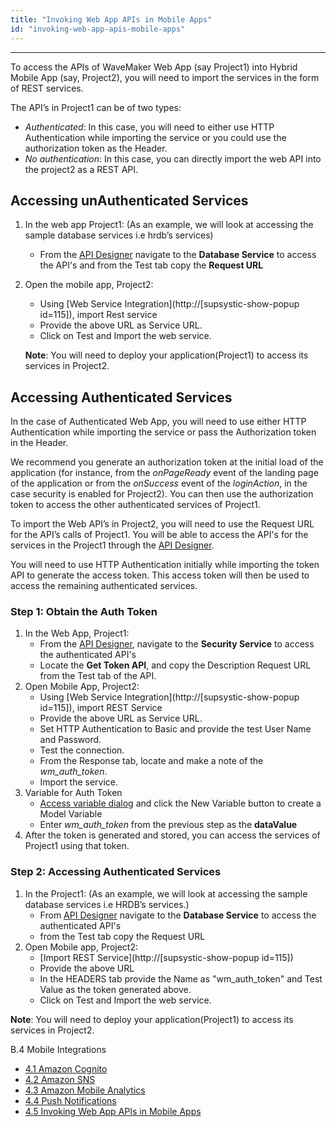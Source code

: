 ```yaml
---
title: "Invoking Web App APIs in Mobile Apps"
id: "invoking-web-app-apis-mobile-apps"
---
```

---

To access the APIs of WaveMaker Web App (say Project1) into Hybrid Mobile App (say, Project2), you will need to import the services in the form of REST services.

The API’s in Project1 can be of two types:

- _Authenticated_: In this case, you will need to either use HTTP Authentication while importing the service or you could use the authorization token as the Header.
- _No authentication_: In this case, you can directly import the web API into the project2 as a REST API.

## Accessing unAuthenticated Services

1. In the web app Project1: (As an example, we will look at accessing the sample database services i.e hrdb’s services)
    - From the [API Designer](/learn/assets/API_Access.png) navigate to the **Database Service** to access the API's and from the Test tab copy the **Request URL**
2. Open the mobile app, Project2:
    
    - Using [Web Service Integration](http://[supsystic-show-popup id=115]), import Rest service
    - Provide the above URL as Service URL.
    - Click on Test and Import the web service.
    
    **Note**: You will need to deploy your application(Project1) to access its services in Project2.

## Accessing Authenticated Services

In the case of Authenticated Web App, you will need to use either HTTP Authentication while importing the service or pass the Authorization token in the Header.

We recommend you generate an authorization token at the initial load of the application (for instance, from the _onPageReady_ event of the landing page of the application or from the _onSuccess_ event of the _loginAction_, in the case security is enabled for Project2). You can then use the authorization token to access the other authenticated services of Project1.

To import the Web API’s in Project2, you will need to use the Request URL for the API’s calls of Project1. You will be able to access the API's for the services in the Project1 through the [API Designer](/learn/assets/API_Access.png).

You will need to use HTTP Authentication initially while importing the token API to generate the access token. This access token will then be used to access the remaining authenticated services.

### Step 1: Obtain the Auth Token

1. In the Web App, Project1:
    - From the [API Designer](/learn/assets/API_Access.png), navigate to the **Security Service** to access the authenticated API's
    - Locate the **Get Token API**, and copy the Description Request URL from the Test tab of the API.
2. Open Mobile App, Project2:
    - Using [Web Service Integration](http://[supsystic-show-popup id=115]), import REST Service
    - Provide the above URL as Service URL.
    - Set HTTP Authentication to Basic and provide the test User Name and Password.
    - Test the connection.
    - From the Response tab, locate and make a note of the _wm\_auth\_token_.
    - Import the service.
3. Variable for Auth Token
    - [Access variable dialog](/learn/assets/var_sel.png) and click the New Variable button to create a Model Variable
    - Enter _wm\_auth\_token_ from the previous step as the **dataValue**
4. After the token is generated and stored, you can access the services of Project1 using that token.

### Step 2: Accessing Authenticated Services

1. In the Project1: (As an example, we will look at accessing the sample database services i.e HRDB’s services.)
    - From [API Designer](/learn/assets/API_Access.png) navigate to the **Database Service** to access the authenticated API's
    - from the Test tab copy the Request URL
2. Open Mobile app, Project2:
    - [Import REST Service](http://[supsystic-show-popup id=115])
    - Provide the above URL
    - In the HEADERS tab provide the Name as "wm\_auth\_token" and Test Value as the token generated above.
    - Click on Test and Import the web service.

**Note**: You will need to deploy your application(Project1) to access its services in Project2.

B.4 Mobile Integrations

- [4.1 Amazon Cognito](/learn/hybrid-mobile/mobile-integrations/)
- [4.2 Amazon SNS](/learn/hybrid-mobile/mobile-integrations-amazon-sns/)
- [4.3 Amazon Mobile Analytics](/learn/hybrid-mobile/mobile-integrations-amazon-mobile-analytics/)
- [4.4 Push Notifications](/learn/hybrid-mobile/use-push-notification-wm-mobile-app/)
- [4.5 Invoking Web App APIs in Mobile Apps](#)
